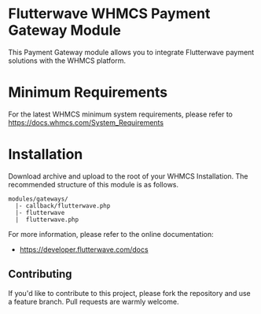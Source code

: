 # Flutterwave WHMCS Payment Gateway Module
This Payment Gateway module allows you to integrate Flutterwave payment solutions with the  WHMCS platform.

# Minimum Requirements
For the latest WHMCS minimum system requirements, please refer to https://docs.whmcs.com/System_Requirements

# Installation
Download archive and upload to the root of your WHMCS Installation.
The recommended structure of this module is as follows.
```
modules/gateways/
  |- callback/flutterwave.php
  |- flutterwave
  |  flutterwave.php

```

For more information, please refer to the online documentation: 
 * https://developer.flutterwave.com/docs

## Contributing
If you'd like to contribute to this project, please fork the repository and use a feature branch. Pull requests are warmly welcome.
